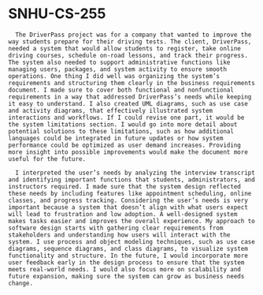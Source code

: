 # SNHU-CS-255

      The DriverPass project was for a company that wanted to improve the way students prepare for their driving tests. The client, DriverPass, needed a system that would allow students to register, take online driving courses, schedule on-road lessons, and track their progress. The system also needed to support administrative functions like managing users, packages, and system activity to ensure smooth operations. One thing I did well was organizing the system’s requirements and structuring them clearly in the business requirements document. I made sure to cover both functional and nonfunctional requirements in a way that addressed DriverPass’s needs while keeping it easy to understand. I also created UML diagrams, such as use case and activity diagrams, that effectively illustrated system interactions and workflows. If I could revise one part, it would be the system limitations section. I would go into more detail about potential solutions to these limitations, such as how additional languages could be integrated in future updates or how system performance could be optimized as user demand increases. Providing more insight into possible improvements would make the document more useful for the future.
      
      I interpreted the user’s needs by analyzing the interview transcript and identifying important functions that students, administrators, and instructors required. I made sure that the system design reflected these needs by including features like appointment scheduling, online classes, and progress tracking. Considering the user’s needs is very important because a system that doesn’t align with what users expect will lead to frustration and low adoption. A well-designed system makes tasks easier and improves the overall experience. My approach to software design starts with gathering clear requirements from stakeholders and understanding how users will interact with the system. I use process and object modeling techniques, such as use case diagrams, sequence diagrams, and class diagrams, to visualize system functionality and structure. In the future, I would incorporate more user feedback early in the design process to ensure that the system meets real-world needs. I would also focus more on scalability and future expansion, making sure the system can grow as business needs change.

